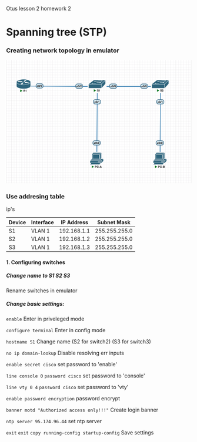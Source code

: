  Otus lesson 2 homework 2

# Spanning tree (STP)
  

### Creating network topology in emulator

![Network topology](/homework_VLAN/Topology.png)

### Use addresing table

 ip's

 |  Device  |  Interface  |  IP Address  |  Subnet Mask  
|----------|------------------|--------------|---------------
|S1          |VLAN 1     |192.168.1.1   |255.255.255.0  
|S2          |VLAN 1     |192.168.1.2   |255.255.255.0  
|S3          |VLAN 1     |192.168.1.3   |255.255.255.0           


#### 1. Configuring switches

##### Change name to S1 S2 S3

Rename switches in emulator


##### Change basic settings: 


```enable```  Enter in priveleged mode

```configure terminal```  Enter in config mode

```hostname S1``` Change name (S2 for switch2) (S3 for switch3) 

```no ip domain-lookup``` Disable resolving err inputs

```enable secret cisco```  set password to 'enable'

```line console 0``` ```password cisco``` set password to 'console'

```line vty 0 4``` ```password cisco``` set password to 'vty'

```enable password encryption``` password encrypt

```banner motd "Authorized access only!!!"``` Create login banner

```ntp server 95.174.96.44``` set ntp server

```exit``` ```exit``` ```copy running-config startup-config``` Save settings
 
##### 